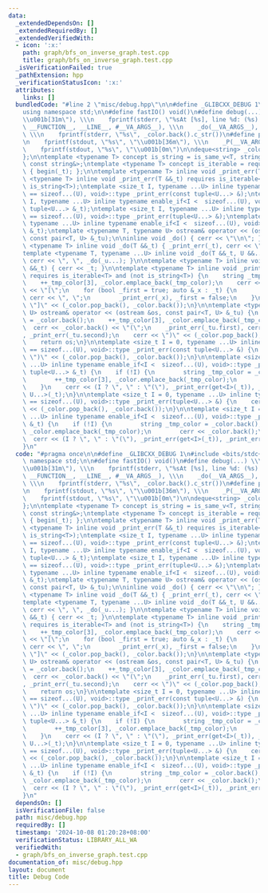 ```yaml
---
data:
  _extendedDependsOn: []
  _extendedRequiredBy: []
  _extendedVerifiedWith:
  - icon: ':x:'
    path: graph/bfs_on_inverse_graph.test.cpp
    title: graph/bfs_on_inverse_graph.test.cpp
  _isVerificationFailed: true
  _pathExtension: hpp
  _verificationStatusIcon: ':x:'
  attributes:
    links: []
  bundledCode: "#line 2 \"misc/debug.hpp\"\n\n#define _GLIBCXX_DEBUG 1\n#include <bits/stdc++.h>\n\
    using namespace std;\n\n#define fastIO() void()\n#define debug(...) \\\n    _color.emplace_back(\"\
    \\u001b[31m\"), \\\n    fprintf(stderr, \"%sAt [%s], line %d: (%s) = \", _color.back().c_str(),\
    \ __FUNCTION__, __LINE__, #__VA_ARGS__), \\\n    _do(__VA_ARGS__), _color.pop_back(),\
    \ \\\n    fprintf(stderr, \"%s\", _color.back().c_str())\n#define print(...) \\\
    \n    fprintf(stdout, \"%s\", \"\\u001b[36m\"), \\\n    _P(__VA_ARGS__), \\\n\
    \    fprintf(stdout, \"%s\", \"\\u001b[0m\")\n\ndeque<string> _color{\"\\u001b[0m\"\
    };\n\ntemplate <typename T> concept is_string = is_same_v<T, string&> or is_same_v<T,\
    \ const string&>;\ntemplate <typename T> concept is_iterable = requires (T _t)\
    \ { begin(_t); };\n\ntemplate <typename T> inline void _print_err(T &&_t);\ntemplate\
    \ <typename T> inline void _print_err(T &&_t) requires is_iterable<T> and (not\
    \ is_string<T>);\ntemplate <size_t I, typename ...U> inline typename enable_if<I\
    \ == sizeof...(U), void>::type _print_err(const tuple<U...> &);\ntemplate <size_t\
    \ I, typename ...U> inline typename enable_if<I <  sizeof...(U), void>::type _print_err(const\
    \ tuple<U...> &_t);\ntemplate <size_t I, typename ...U> inline typename enable_if<I\
    \ == sizeof...(U), void>::type _print_err(tuple<U...> &);\ntemplate <size_t I,\
    \ typename ...U> inline typename enable_if<I <  sizeof...(U), void>::type _print_err(tuple<U...>\
    \ &_t);\ntemplate <typename T, typename U> ostream& operator << (ostream &os,\
    \ const pair<T, U> &_tu);\n\ninline void _do() { cerr << \"\\n\"; }\ntemplate\
    \ <typename T> inline void _do(T &&_t) { _print_err(_t), cerr << \"\\n\"; }\n\
    template <typename T, typename ...U> inline void _do(T &&_t, U &&..._u) { _print_err(_t),\
    \ cerr << \", \", _do(_u...); }\n\ntemplate <typename T> inline void _print_err(T\
    \ &&_t) { cerr << _t; }\n\ntemplate <typename T> inline void _print_err(T &&_t)\
    \ requires is_iterable<T> and (not is_string<T>) {\n    string _tmp_color = _color.back();\n\
    \    ++_tmp_color[3], _color.emplace_back(_tmp_color);\n    cerr << _color.back()\
    \ << \"[\";\n    for (bool _first = true; auto &_x : _t) {\n        if (!_first)\
    \ cerr << \", \";\n        _print_err(_x), _first = false;\n    }\n    cerr <<\
    \ \"]\" << (_color.pop_back(), _color.back());\n}\n\ntemplate <typename T, typename\
    \ U> ostream& operator << (ostream &os, const pair<T, U> &_tu) {\n    string _tmp_color\
    \ = _color.back();\n    ++_tmp_color[3], _color.emplace_back(_tmp_color);\n  \
    \  cerr << _color.back() << \"(\";\n    _print_err(_tu.first), cerr << \", \"\
    , _print_err(_tu.second);\n    cerr << \")\" << (_color.pop_back(), _color.back());\n\
    \    return os;\n}\n\ntemplate <size_t I = 0, typename ...U> inline typename enable_if<I\
    \ == sizeof...(U), void>::type _print_err(const tuple<U...> &) {\n    cerr <<\
    \ \")\" << (_color.pop_back(), _color.back());\n}\n\ntemplate <size_t I = 0, typename\
    \ ...U> inline typename enable_if<I <  sizeof...(U), void>::type _print_err(const\
    \ tuple<U...> &_t) {\n    if (!I) {\n        string _tmp_color = _color.back();\n\
    \        ++_tmp_color[3], _color.emplace_back(_tmp_color);\n        cerr << _color.back();\n\
    \    }\n    cerr << (I ? \", \" : \"(\"), _print_err(get<I>(_t)), _print_err<I+1,\
    \ U...>(_t);\n}\n\ntemplate <size_t I = 0, typename ...U> inline typename enable_if<I\
    \ == sizeof...(U), void>::type _print_err(tuple<U...> &) {\n    cerr << \")\"\
    \ << (_color.pop_back(), _color.back());\n}\n\ntemplate <size_t I = 0, typename\
    \ ...U> inline typename enable_if<I <  sizeof...(U), void>::type _print_err(tuple<U...>\
    \ &_t) {\n    if (!I) {\n        string _tmp_color = _color.back();\n        ++_tmp_color[3],\
    \ _color.emplace_back(_tmp_color);\n        cerr << _color.back();\n    }\n  \
    \  cerr << (I ? \", \" : \"(\"), _print_err(get<I>(_t)), _print_err<I+1, U...>(_t);\n\
    }\n"
  code: "#pragma once\n\n#define _GLIBCXX_DEBUG 1\n#include <bits/stdc++.h>\nusing\
    \ namespace std;\n\n#define fastIO() void()\n#define debug(...) \\\n    _color.emplace_back(\"\
    \\u001b[31m\"), \\\n    fprintf(stderr, \"%sAt [%s], line %d: (%s) = \", _color.back().c_str(),\
    \ __FUNCTION__, __LINE__, #__VA_ARGS__), \\\n    _do(__VA_ARGS__), _color.pop_back(),\
    \ \\\n    fprintf(stderr, \"%s\", _color.back().c_str())\n#define print(...) \\\
    \n    fprintf(stdout, \"%s\", \"\\u001b[36m\"), \\\n    _P(__VA_ARGS__), \\\n\
    \    fprintf(stdout, \"%s\", \"\\u001b[0m\")\n\ndeque<string> _color{\"\\u001b[0m\"\
    };\n\ntemplate <typename T> concept is_string = is_same_v<T, string&> or is_same_v<T,\
    \ const string&>;\ntemplate <typename T> concept is_iterable = requires (T _t)\
    \ { begin(_t); };\n\ntemplate <typename T> inline void _print_err(T &&_t);\ntemplate\
    \ <typename T> inline void _print_err(T &&_t) requires is_iterable<T> and (not\
    \ is_string<T>);\ntemplate <size_t I, typename ...U> inline typename enable_if<I\
    \ == sizeof...(U), void>::type _print_err(const tuple<U...> &);\ntemplate <size_t\
    \ I, typename ...U> inline typename enable_if<I <  sizeof...(U), void>::type _print_err(const\
    \ tuple<U...> &_t);\ntemplate <size_t I, typename ...U> inline typename enable_if<I\
    \ == sizeof...(U), void>::type _print_err(tuple<U...> &);\ntemplate <size_t I,\
    \ typename ...U> inline typename enable_if<I <  sizeof...(U), void>::type _print_err(tuple<U...>\
    \ &_t);\ntemplate <typename T, typename U> ostream& operator << (ostream &os,\
    \ const pair<T, U> &_tu);\n\ninline void _do() { cerr << \"\\n\"; }\ntemplate\
    \ <typename T> inline void _do(T &&_t) { _print_err(_t), cerr << \"\\n\"; }\n\
    template <typename T, typename ...U> inline void _do(T &&_t, U &&..._u) { _print_err(_t),\
    \ cerr << \", \", _do(_u...); }\n\ntemplate <typename T> inline void _print_err(T\
    \ &&_t) { cerr << _t; }\n\ntemplate <typename T> inline void _print_err(T &&_t)\
    \ requires is_iterable<T> and (not is_string<T>) {\n    string _tmp_color = _color.back();\n\
    \    ++_tmp_color[3], _color.emplace_back(_tmp_color);\n    cerr << _color.back()\
    \ << \"[\";\n    for (bool _first = true; auto &_x : _t) {\n        if (!_first)\
    \ cerr << \", \";\n        _print_err(_x), _first = false;\n    }\n    cerr <<\
    \ \"]\" << (_color.pop_back(), _color.back());\n}\n\ntemplate <typename T, typename\
    \ U> ostream& operator << (ostream &os, const pair<T, U> &_tu) {\n    string _tmp_color\
    \ = _color.back();\n    ++_tmp_color[3], _color.emplace_back(_tmp_color);\n  \
    \  cerr << _color.back() << \"(\";\n    _print_err(_tu.first), cerr << \", \"\
    , _print_err(_tu.second);\n    cerr << \")\" << (_color.pop_back(), _color.back());\n\
    \    return os;\n}\n\ntemplate <size_t I = 0, typename ...U> inline typename enable_if<I\
    \ == sizeof...(U), void>::type _print_err(const tuple<U...> &) {\n    cerr <<\
    \ \")\" << (_color.pop_back(), _color.back());\n}\n\ntemplate <size_t I = 0, typename\
    \ ...U> inline typename enable_if<I <  sizeof...(U), void>::type _print_err(const\
    \ tuple<U...> &_t) {\n    if (!I) {\n        string _tmp_color = _color.back();\n\
    \        ++_tmp_color[3], _color.emplace_back(_tmp_color);\n        cerr << _color.back();\n\
    \    }\n    cerr << (I ? \", \" : \"(\"), _print_err(get<I>(_t)), _print_err<I+1,\
    \ U...>(_t);\n}\n\ntemplate <size_t I = 0, typename ...U> inline typename enable_if<I\
    \ == sizeof...(U), void>::type _print_err(tuple<U...> &) {\n    cerr << \")\"\
    \ << (_color.pop_back(), _color.back());\n}\n\ntemplate <size_t I = 0, typename\
    \ ...U> inline typename enable_if<I <  sizeof...(U), void>::type _print_err(tuple<U...>\
    \ &_t) {\n    if (!I) {\n        string _tmp_color = _color.back();\n        ++_tmp_color[3],\
    \ _color.emplace_back(_tmp_color);\n        cerr << _color.back();\n    }\n  \
    \  cerr << (I ? \", \" : \"(\"), _print_err(get<I>(_t)), _print_err<I+1, U...>(_t);\n\
    }\n"
  dependsOn: []
  isVerificationFile: false
  path: misc/debug.hpp
  requiredBy: []
  timestamp: '2024-10-08 01:20:28+08:00'
  verificationStatus: LIBRARY_ALL_WA
  verifiedWith:
  - graph/bfs_on_inverse_graph.test.cpp
documentation_of: misc/debug.hpp
layout: document
title: Debug Code
---
```

